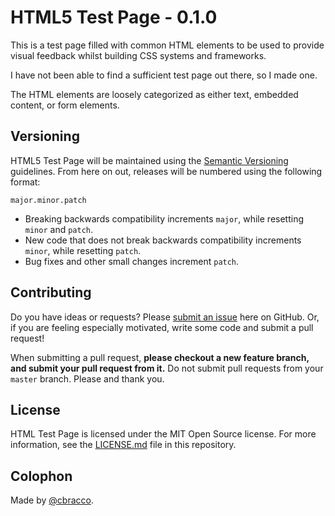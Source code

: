 # HTML5 Test Page - 0.1.0

This is a test page filled with common HTML elements to be used to provide visual feedback whilst building CSS systems and frameworks.

I have not been able to find a sufficient test page out there, so I made one.

The HTML elements are loosely categorized as either text, embedded content, or form elements.

## Versioning

HTML5 Test Page will be maintained using the [Semantic Versioning](http://semver.org/) guidelines. From here on out, releases will be numbered using the following format:

`major.minor.patch`

* Breaking backwards compatibility increments `major`, while resetting `minor` and `patch`.
* New code that does not break backwards compatibility increments `minor`, while resetting `patch`.
* Bug fixes and other small changes increment `patch`.

## Contributing

Do you have ideas or requests? Please [submit an issue](https://github.com/cbracco/html5-test-page/issues/new) here on GitHub. Or, if you are feeling especially motivated, write some code and submit a pull request!

When submitting a pull request, **please checkout a new feature branch, and submit your pull request from it.** Do not submit pull requests from your `master` branch. Please and thank you.

## License

HTML Test Page is licensed under the MIT Open Source license. For more information, see the [LICENSE.md](https://github.com/cbracco/html5-test-page/blob/master/LICENSE.md) file in this repository.

## Colophon

Made by [@cbracco](http://twitter.com/cbracco).
